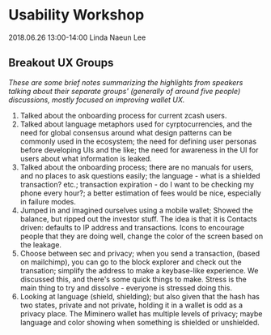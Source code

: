 # Usability Workshop

2018.06.26 13:00-14:00 Linda Naeun Lee

## Breakout UX Groups

_These are some brief notes summarizing the highlights from speakers talking about their separate groups' (generally of around five people) discussions, mostly focused on improving wallet UX._

1. Talked about the onboarding process for current zcash users.
2. Talked about language metaphors used for cyrptocurrencies, and the need for global consensus around what design patterns can be commonly used in the ecosystem; the need for defining user personas before developing UIs and the like; the need for awareness in the UI for users about what information is leaked.
3. Talked about the onboarding process; there are no manuals for users, and no places to ask questions easily; the language - what is a shielded transaction? etc.; transaction expiration - do I want to be checking my phone every hour?; a better estimation of fees would be nice, especially in failure modes.
4. Jumped in and imagined ourselves using a mobile wallet; Showed the balance, but ripped out the investor stuff. The idea is that it is Contacts driven: defaults to IP address and transactions. Icons to encourage people that they are doing well, change the color of the screen based on the leakage.
5. Choose between sec and privacy; when you send a transaction, (based on mailchimp), you can go to the block explorer and check out the transation; simplify the address to make a keybase-like experience. We discussed this, and there's some quick things to make. Stress is the main thing to try and dissolve - everyone is stressed doing this.
6. Looking at language (shield, shielding); but also given that the hash has two states, private and not private, holding it in a wallet is odd as a privacy place. The Miminero wallet has multiple levels of privacy; maybe language and color showing when something is shielded or unshielded.